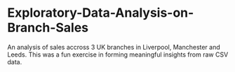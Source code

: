 # Exploratory-Data-Analysis-on-Branch-Sales
An analysis of sales accross 3 UK branches in Liverpool, Manchester and Leeds. This was a fun exercise in forming meaningful insights from raw CSV data.
